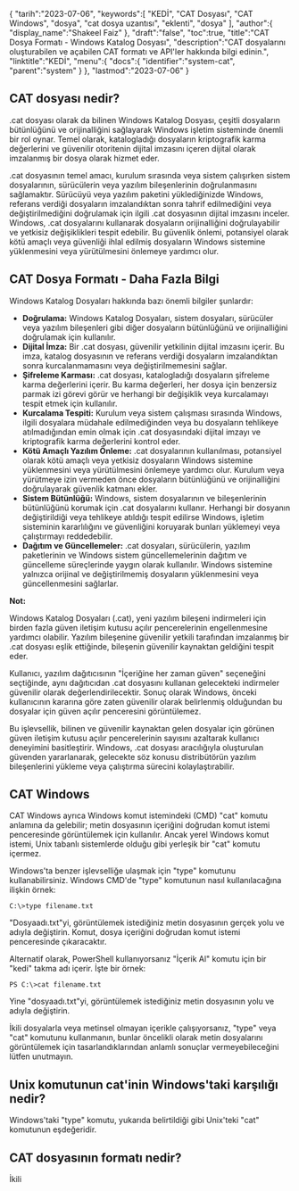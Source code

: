 {
"tarih":"2023-07-06",
   "keywords":[
"KEDİ",
"CAT Dosyası",
"CAT Windows",
"dosya",
"cat dosya uzantısı",
"eklenti",
"dosya"
],
   "author":{
"display_name":"Shakeel Faiz"
},
"draft":"false",
"toc":true,
"title":"CAT Dosya Formatı - Windows Katalog Dosyası",
   "description":"CAT dosyalarını oluşturabilen ve açabilen CAT formatı ve API'ler hakkında bilgi edinin.",
"linktitle":"KEDİ",
   "menu":{
      "docs":{
         "identifier":"system-cat",
         "parent":"system"
}
},
"lastmod":"2023-07-06"
}

## CAT dosyası nedir?

.cat dosyası olarak da bilinen Windows Katalog Dosyası, çeşitli dosyaların bütünlüğünü ve orijinalliğini sağlayarak Windows işletim sisteminde önemli bir rol oynar. Temel olarak, katalogladığı dosyaların kriptografik karma değerlerini ve güvenilir otoritenin dijital imzasını içeren dijital olarak imzalanmış bir dosya olarak hizmet eder.

.cat dosyasının temel amacı, kurulum sırasında veya sistem çalışırken sistem dosyalarının, sürücülerin veya yazılım bileşenlerinin doğrulanmasını sağlamaktır. Sürücüyü veya yazılım paketini yüklediğinizde Windows, referans verdiği dosyaların imzalandıktan sonra tahrif edilmediğini veya değiştirilmediğini doğrulamak için ilgili .cat dosyasının dijital imzasını inceler. Windows, .cat dosyalarını kullanarak dosyaların orijinalliğini doğrulayabilir ve yetkisiz değişiklikleri tespit edebilir. Bu güvenlik önlemi, potansiyel olarak kötü amaçlı veya güvenliği ihlal edilmiş dosyaların Windows sistemine yüklenmesini veya yürütülmesini önlemeye yardımcı olur.

## CAT Dosya Formatı - Daha Fazla Bilgi

Windows Katalog Dosyaları hakkında bazı önemli bilgiler şunlardır:

- **Doğrulama:** Windows Katalog Dosyaları, sistem dosyaları, sürücüler veya yazılım bileşenleri gibi diğer dosyaların bütünlüğünü ve orijinalliğini doğrulamak için kullanılır.
- **Dijital İmza:** Bir .cat dosyası, güvenilir yetkilinin dijital imzasını içerir. Bu imza, katalog dosyasının ve referans verdiği dosyaların imzalandıktan sonra kurcalanmamasını veya değiştirilmemesini sağlar.
- **Şifreleme Karması:** .cat dosyası, katalogladığı dosyaların şifreleme karma değerlerini içerir. Bu karma değerleri, her dosya için benzersiz parmak izi görevi görür ve herhangi bir değişiklik veya kurcalamayı tespit etmek için kullanılır.
- **Kurcalama Tespiti:** Kurulum veya sistem çalışması sırasında Windows, ilgili dosyalara müdahale edilmediğinden veya bu dosyaların tehlikeye atılmadığından emin olmak için .cat dosyasındaki dijital imzayı ve kriptografik karma değerlerini kontrol eder.
- **Kötü Amaçlı Yazılım Önleme:** .cat dosyalarının kullanılması, potansiyel olarak kötü amaçlı veya yetkisiz dosyaların Windows sistemine yüklenmesini veya yürütülmesini önlemeye yardımcı olur. Kurulum veya yürütmeye izin vermeden önce dosyaların bütünlüğünü ve orijinalliğini doğrulayarak güvenlik katmanı ekler.
- **Sistem Bütünlüğü:** Windows, sistem dosyalarının ve bileşenlerinin bütünlüğünü korumak için .cat dosyalarını kullanır. Herhangi bir dosyanın değiştirildiği veya tehlikeye atıldığı tespit edilirse Windows, işletim sisteminin kararlılığını ve güvenliğini koruyarak bunları yüklemeyi veya çalıştırmayı reddedebilir.
- **Dağıtım ve Güncellemeler:** .cat dosyaları, sürücülerin, yazılım paketlerinin ve Windows sistem güncellemelerinin dağıtım ve güncelleme süreçlerinde yaygın olarak kullanılır. Windows sistemine yalnızca orijinal ve değiştirilmemiş dosyaların yüklenmesini veya güncellenmesini sağlarlar.

**Not:**

Windows Katalog Dosyaları (.cat), yeni yazılım bileşeni indirmeleri için birden fazla güven iletişim kutusu açılır pencerelerinin engellenmesine yardımcı olabilir. Yazılım bileşenine güvenilir yetkili tarafından imzalanmış bir .cat dosyası eşlik ettiğinde, bileşenin güvenilir kaynaktan geldiğini tespit eder.

Kullanıcı, yazılım dağıtıcısının "İçeriğine her zaman güven" seçeneğini seçtiğinde, aynı dağıtıcıdan .cat dosyasını kullanan gelecekteki indirmeler güvenilir olarak değerlendirilecektir. Sonuç olarak Windows, önceki kullanıcının kararına göre zaten güvenilir olarak belirlenmiş olduğundan bu dosyalar için güven açılır penceresini görüntülemez.

Bu işlevsellik, bilinen ve güvenilir kaynaktan gelen dosyalar için görünen güven iletişim kutusu açılır pencerelerinin sayısını azaltarak kullanıcı deneyimini basitleştirir. Windows, .cat dosyası aracılığıyla oluşturulan güvenden yararlanarak, gelecekte söz konusu distribütörün yazılım bileşenlerini yükleme veya çalıştırma sürecini kolaylaştırabilir.

## CAT Windows

CAT Windows ayrıca Windows komut istemindeki (CMD) "cat" komutu anlamına da gelebilir; metin dosyasının içeriğini doğrudan komut istemi penceresinde görüntülemek için kullanılır. Ancak yerel Windows komut istemi, Unix tabanlı sistemlerde olduğu gibi yerleşik bir "cat" komutu içermez.

Windows'ta benzer işlevselliğe ulaşmak için "type" komutunu kullanabilirsiniz. Windows CMD'de "type" komutunun nasıl kullanılacağına ilişkin örnek:

```
C:\>type filename.txt
```

"Dosyaadı.txt"yi, görüntülemek istediğiniz metin dosyasının gerçek yolu ve adıyla değiştirin. Komut, dosya içeriğini doğrudan komut istemi penceresinde çıkaracaktır.

Alternatif olarak, PowerShell kullanıyorsanız "İçerik Al" komutu için bir "kedi" takma adı içerir. İşte bir örnek:

```
PS C:\>cat filename.txt
```

Yine "dosyaadı.txt"yi, görüntülemek istediğiniz metin dosyasının yolu ve adıyla değiştirin.

İkili dosyalarla veya metinsel olmayan içerikle çalışıyorsanız, "type" veya "cat" komutunu kullanmanın, bunlar öncelikli olarak metin dosyalarını görüntülemek için tasarlandıklarından anlamlı sonuçlar vermeyebileceğini lütfen unutmayın.

## Unix komutunun cat'inin Windows'taki karşılığı nedir?

Windows'taki "type" komutu, yukarıda belirtildiği gibi Unix'teki "cat" komutunun eşdeğeridir.

## CAT dosyasının formatı nedir?

İkili


